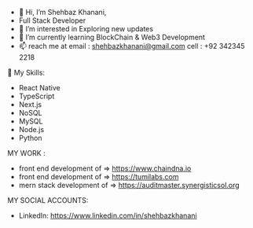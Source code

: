 - 👋 Hi, I’m Shehbaz Khanani,
- Full Stack Developer
- 👀 I’m interested in Exploring new updates
- 🌱 I’m currently learning BlockChain & Web3 Development
- 📫 reach me at email : shehbazkhanani@gmail.com cell : +92 342345 2218

🚀 My Skills:
- React Native
- TypeScript
- Next.js
- NoSQL
- MySQL
- Node.js
- Python

MY WORK :

- front end development of => https://www.chaindna.io
- front end development of => https://tumilabs.com
- mern stack development of => https://auditmaster.synergisticsol.org

MY SOCIAL ACCOUNTS:
- LinkedIn: https://www.linkedin.com/in/shehbazkhanani

<!---
shehbazkhanani/shehbazkhanani is a ✨ special ✨ repository because its `README.md` (this file) appears on your GitHub profile.
You can click the Preview link to take a look at your changes.
--->
